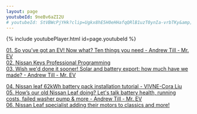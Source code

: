 ```yaml
---
layout: page  
youtubeId: 9neBv6aZI2U
# youtubeId: StVBWcPjYHk?clip=Ugkx8hE5H0eHHafqQRlB1uzT0ynIa-vrbTKy&amp;clipt=EJXdFBj1sRg - This line is an example of a youtube video that has been clipped which is why it is longer. NB to comment out in whitematter use a "#" just like this line
---
```

<!-- This is an comment using HTML -->
{% include youtubePlayer.html id=page.youtubeId %}

[01. So you’ve got an EV! Now what? Ten things you need - Andrew Till - Mr. EV](https://www.youtube.com/watch?v=9mcQ0UNBBOY)  
[02. Nissan Keys Professional Programming](http://www.youtube.com/watch?v=30IRv3PIkfs)  
[03. Wish we'd done it sooner! Solar and battery export: how much have we made? - Andrew Till - Mr. EV](http://www.youtube.com/watch?v=9neBv6aZI2U)  

[04. Nissan leaf 62kWh battery pack installation tutorial - VIVNE-Cora Liu](http://www.youtube.com/watch?v=8T4htmSivG8)
[05. How’s our old Nissan Leaf doing? Let's talk battery health, running costs, failed washer pump & more - Andrew Till - Mr. EV](https://www.youtube.com/watch?v=kpMZprdurSw&t=1208s)  
[06. Nissan Leaf specialist adding their motors to classics and more!](https://www.youtube.com/watch?v=lty90RPf4hg)  


